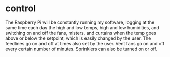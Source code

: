 control
=======


The Raspberry Pi will be constantly running my software,
logging at the same time each day the high and low temps, high and low humidities,
and switching on and off the fans, misters, and curtains when the temp goes above or below
the setpoint, which is easily changed by the user. The feedlines go on and off at
times also set by the user. Vent fans go on and off every certain number of minutes.
Sprinklers can also be turned on or off.
